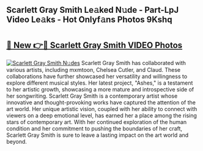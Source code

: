 ## Scarlett Gray Smith Le𝚊ked N𝚞de - Part-LpJ Video Le𝚊ks - Hot Onlyf𝚊ns Photos 9Kshq

# <h2><a href="http://ab45079.deff.icu/?id=Scarlett+Gray+Smith">🔗 New 👉🔴 Scarlett Gray Smith VIDEO Photos</a></h2>

[![Scarlett Gray Smith N𝚞des](https://i.imgur.com/rIISA9y.gif)](http://ab45079.deff.icu/?id=Scarlett+Gray+Smith)
Scarlett Gray Smith has collaborated with various artists, including mxmtoon, Chelsea Cutler, and Claud. These collaborations have further showcased her versatility and willingness to explore different musical styles. Her latest project, "Ashes," is a testament to her artistic growth, showcasing a more mature and introspective side of her songwriting. Scarlett Gray Smith is a contemporary artist whose innovative and thought-provoking works have captured the attention of the art world. Her unique artistic vision, coupled with her ability to connect with viewers on a deep emotional level, has earned her a place among the rising stars of contemporary art. With her continued exploration of the human condition and her commitment to pushing the boundaries of her craft, Scarlett Gray Smith is sure to leave a lasting impact on the art world and beyond.
